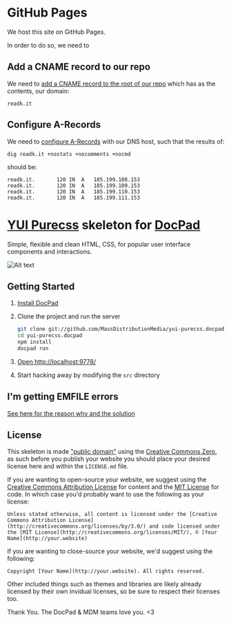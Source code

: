 # GitHub Pages
We host this site on GitHub Pages.

In order to do so, we need to

## Add a CNAME record to our repo

We need to [add a CNAME record to the root of our repo](https://help.github.com/articles/adding-a-cname-file-to-your-repository/) which has as the contents, our domain:

    readk.it

## Configure A-Records

We need to [configure A-Records](https://help.github.com/articles/tips-for-configuring-an-a-record-with-your-dns-provider/) with our DNS host, such that the results of:

    dig readk.it +nostats +nocomments +nocmd

should be:

    readk.it.		120	IN	A	185.199.108.153
    readk.it.		120	IN	A	185.199.109.153
    readk.it.		120	IN	A	185.199.110.153
    readk.it.		120	IN	A	185.199.111.153

# [YUI Purecss](http://purecss.io/) skeleton for [DocPad](https://github.com/bevry/docpad)
Simple, flexible and clean HTML, CSS, for popular user interface components and interactions.

![Alt text](https://googledrive.com/host/0B9LVk4xbDIJTSWVYcU5fb0RUVVk/purecss-docpad.png "Screen shot of Purecss landing page template in google chrome on a local docpad server.")

## Getting Started

1. [Install DocPad](https://github.com/bevry/docpad)

1. Clone the project and run the server

	``` bash
	git clone git://github.com/MassDistributionMedia/yui-purecss.docpad.git
	cd yui-purecss.docpad
	npm install
	docpad run
	```

1. [Open http://localhost:9778/](http://localhost:9778/)

1. Start hacking away by modifying the `src` directory


## I'm getting EMFILE errors

[See here for the reason why and the solution](http://docpad.org/docs/troubleshoot#i-m-getting-emfile-too-many-open-files)


## License

This skeleton is made ["public domain"](http://en.wikipedia.org/wiki/Public_domain) using the [Creative Commons Zero](http://creativecommons.org/publicdomain/zero/1.0/), as such before you publish your website you should place your desired license here and within the `LICENSE.md` file.

If you are wanting to open-source your website, we suggest using the [Creative Commons Attribution License](http://creativecommons.org/licenses/by/3.0/) for content and the [MIT License](http://creativecommons.org/licenses/MIT/) for code. In which case you'd probably want to use the following as your license:

	Unless stated otherwise, all content is licensed under the [Creative Commons Attribution License](http://creativecommons.org/licenses/by/3.0/) and code licensed under the [MIT License](http://creativecommons.org/licenses/MIT/), © [Your Name](http://your.website)

If you are wanting to close-source your website, we'd suggest using the following:

	Copyright [Your Name](http://your.website). All rights reserved.

Other included things such as themes and libraries are likely already licensed by their own invidual licenses, so be sure to respect their licenses too.

Thank You. The DocPad & MDM teams love you. <3
